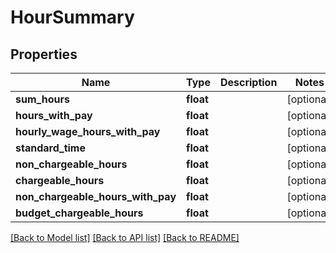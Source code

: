 # HourSummary

## Properties
Name | Type | Description | Notes
------------ | ------------- | ------------- | -------------
**sum_hours** | **float** |  | [optional] 
**hours_with_pay** | **float** |  | [optional] 
**hourly_wage_hours_with_pay** | **float** |  | [optional] 
**standard_time** | **float** |  | [optional] 
**non_chargeable_hours** | **float** |  | [optional] 
**chargeable_hours** | **float** |  | [optional] 
**non_chargeable_hours_with_pay** | **float** |  | [optional] 
**budget_chargeable_hours** | **float** |  | [optional] 

[[Back to Model list]](../README.md#documentation-for-models) [[Back to API list]](../README.md#documentation-for-api-endpoints) [[Back to README]](../README.md)


